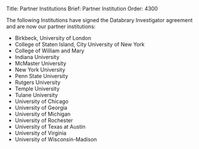 Title: Partner Institutions
Brief: Partner Institution
Order: 4300

The following Institutions have signed the Databrary Investigator agreement and are now our partner institutions:

* Birkbeck, University of London
* College of Staten Island, City University of New York
* College of William and Mary
* Indiana University
* McMaster University
* New York University
* Penn State University
* Rutgers University
* Temple University
* Tulane University
* University of Chicago
* University of Georgia
* University of Michigan 
* University of Rochester
* University of Texas at Austin
* University of Virginia
* University of Wisconsin-Madison
